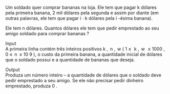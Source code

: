 Um soldado quer comprar bananas na loja. Ele tem que pagar k dólares pela primeira banana, 2 mil dólares pela segunda e assim por diante (em outras palavras, ele tem que pagar i · k dólares pela i -ésima banana).

Ele tem n dólares. Quantos dólares ele tem que pedir emprestado ao seu amigo soldado para comprar bananas ?

Input  
A primeira linha contém três inteiros positivos k ,  n ,  w ( 1 ≤   k ,  w   ≤ 1000 , 0 ≤  n  ≤ 10 9 ), o custo da primeira banana, a quantidade inicial de dólares que o soldado possui e a quantidade de bananas que deseja.

Output  
Produza um número inteiro – a quantidade de dólares que o soldado deve pedir emprestado a seu amigo. Se ele não precisar pedir dinheiro emprestado, produza 0 .

